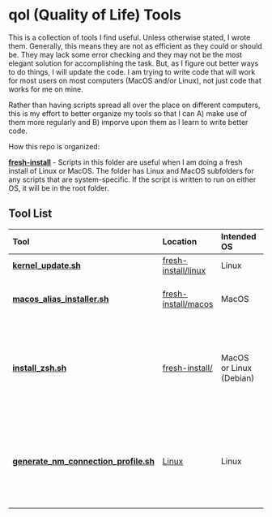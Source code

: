 # qol (Quality of Life) Tools

This is a collection of tools I find useful.  Unless otherwise stated, I wrote them.  Generally, this means they are not as efficient as they could or should be.  They may lack some error checking and they may not be the most elegant solution for accomplishing the task.  But, as I figure out better ways to do things, I will update the code.  I am trying to write code that will work for most users on most computers (MacOS and/or Linux), not just code that works for me on mine. 

Rather than having scripts spread all over the place on different computers, this is my effort to better organize my tools so that I can A) make use of them more regularly and B) imporve upon them as I learn to write better code.

How this repo is organized:

**[fresh-install](fresh-install/zsh_install.sh)** - Scripts in this folder are useful when I am doing a fresh install of Linux or MacOS.  The folder has Linux and MacOS subfolders for any scripts that are system-specific.  If the script is written to run on either OS, it will be in the root folder.

## Tool List

| Tool | Location | Intended OS | Description |
|:--|:--|:--|:--|
| **[kernel_update.sh](fresh-install/linux/kernel_update.sh)** | [fresh-install/linux](fresh-install/linux/) | Linux | Updates Linux to the latest mainline kernel version. |
| **[macos_alias_installer.sh](fresh-install/macos/macos_alias_installer.sh)** | [fresh-install/macos](fresh-install/macos/) | MacOS | A collection of alias entries I find useful for MacOS commands I never seem to remember the syntax for.
| **[install_zsh.sh](fresh-install/install_zsh.sh)** | [fresh-install/](fresh-install/) | MacOS or Linux (Debian) |  Installs (if needed) and configures: Homebrew, zsh, oh-my-zsh, NerdFonts, the MesloLGS NF font family, powerlevel10k ZSH theme and and zsh extensions (zsh-autosuggestions zsh-syntax-highlighting zsh-completions).
| **[generate_nm_connection_profile.sh](linux/generate_nm_wifi_profile.sh)** | [Linux](linux/) | Linux | Generates a WiFi connection profile for Network Manager and writes it to `/etc/NetworkManager/system-connections/`. WPA2-PSK and SAE only, DHCP only, Filename will be `<ssid>.nmconnection` with any spaces in SSID stripped.




